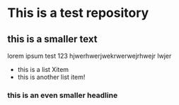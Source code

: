 # This is a test repository

## this is a smaller text

lorem ipsum test 123 hjwerhwerjwekrwerwejrhwejr lwjer 

* this is a list Xitem
* this is another list item!

### this is an even smaller headline
